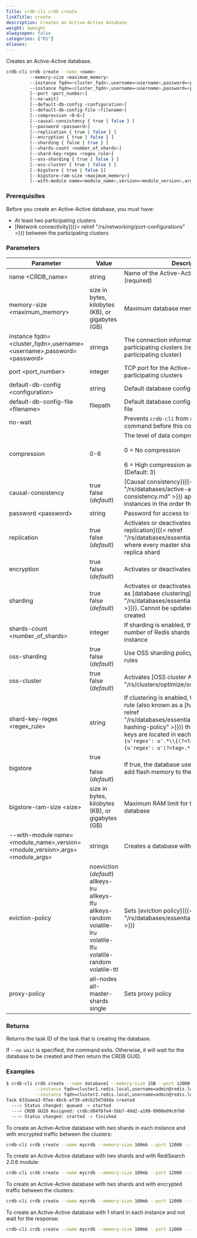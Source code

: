```yaml
---
Title: crdb-cli crdb create
linkTitle: create
description: Creates an Active-Active database.
weight: $weight
alwaysopen: false
categories: ["RS"]
aliases:
---
```


Creates an Active-Active database.

```sh
crdb-cli crdb create --name <name>
         --memory-size <maximum_memory>
         --instance fqdn=<cluster_fqdn>,username=<username>,password=<password>[,url=<url>,replication_endpoint=<endpoint>]
         --instance fqdn=<cluster_fqdn>,username=<username>,password=<password>[,url=<url>,replication_endpoint=<endpoint>]
         [--port <port_number>]
         [--no-wait]
         [--default-db-config <configuration>]
         [--default-db-config-file <filename>]
         [--compression <0-6>]
         [--causal-consistency { true | false } ]
         [--password <password>]
         [--replication { true | false } ]
         [--encryption { true | false } ]
         [--sharding { false | true } ]
         [--shards-count <number_of_shards>]
         [--shard-key-regex <regex_rule>]
         [--oss-sharding { true | false } ]
         [--oss-cluster { true | false } ]
         [--bigstore { true | false }]
         [--bigstore-ram-size <maximum_memory>]
         [--with-module name=<module_name>,version=<module_version>,args=<module_args>]
```

### Prerequisites

Before you create an Active-Active database, you must have:

- At least two participating clusters
- [Network connectivity]({{< relref "/rs/networking/port-configurations" >}}) between the participating clusters

### Parameters


| Parameter                                                                             | Value                                           | Description                                                                                                                                                                                                                  |
|---------------------------------------------------------------------------------------|-------------------------------------------------|------------------------------------------------------------------------------------------------------------------------------------------------------------------------------------------------------------------------------|
| name \<CRDB_name\>                                                                  | string                                          | Name of the Active-Active database (required)                                                                                                                                                                                |
| memory-size \<maximum_memory\>                                                                | size in bytes, kilobytes (KB), or gigabytes (GB) | Maximum database memory (required)                                                                                                                                                                                           |
| instance fqdn=\<cluster_fqdn\>,username=\<username\>,password=\<password\>         | strings                                         | The connection information for the participating clusters (required for each participating cluster)                                                                                                                          |
| port \<port_number\>                                                                 | integer                                         | TCP port for the Active-Active database on all participating clusters                                                                                                                                                        |
| default-db-config \<configuration\>                                                  | string                                          | Default database configuration options                                                                                                                                                                                       |
| default-db-config-file \<filename\>                                                  | filepath                                        | Default database configuration options from a file                                                                                                                                                                           |
| no-wait                                                                               |                                                 | Prevents `crdb-cli` from running another command before this command finishes                                                                                                                                                  |
| compression                                                                           | 0-6                                             | The level of data compression: <br /><br > 0 = No compression <br /><br > 6 = High compression and resource load (Default: 3)                                                                                                            |
| causal-consistency                                                                    | true <br/> false (*default*)                        | [Causal consistency]({{< relref "/rs/databases/active-active/causal-consistency.md" >}}) applies updates to all instances in the order they were received                                                     |
| password \<password\>                                                                | string                                          | Password for access to the database                                                                                                                                                                                          |
| replication                                                                           | true <br/> false (*default*)                        | Activates or deactivates [database replication]({{< relref "/rs/databases/essentials/replication.md" >}}) where every master shard replicates to a replica shard                                                       |
| encryption                                                                            | true <br/> false (*default*)                        | Activates or deactivates encryption                                                                                                                                                                                          |
| sharding                                                                              | true <br/> false (*default*)                        | Activates or deactivates sharding (also known as [database clustering]({{< relref "/rs/databases/essentials/replication.md" >}})). Cannot be updated after the database is created                                   |
| shards-count \<number_of_shards\>                                                              | integer                                         | If sharding is enabled, this specifies the number of Redis shards for each database instance                                                                                                                                 |
| oss-sharding                                                                          | true<br/>false (*default*)                               | Use OSS sharding policy instead of regex rules                                                                                                                                                                               |
| oss-cluster                                                                           | true<br/>false (*default*)                               | Activates [OSS cluster API]({{< relref "/rs/clusters/optimize/oss-cluster-api" >}})                                                                                                                                |
| shard-key-regex \<regex_rule\>                                                       | string                                          | If clustering is enabled, this defines a regex rule (also known as a [hashing policy]({{< relref "/rs/databases/essentials/clustering#custom-hashing-policy" >}})) that determines which keys are located in each shard (defaults to `{u'regex': u'.*\\{(?<tag>.*)\\}.*'}, {u'regex': u'(?<tag>.*)'} `) |
| bigstore                                                                              | true <br/> <br/> false (*default*)                        | If true, the database uses Redis on Flash to add flash memory to the database                                                                                                                                                |
| bigstore-ram-size \<size\>                                                           | size in bytes, kilobytes (KB), or gigabytes (GB) | Maximum RAM limit for the Redis on Flash database                                                                                                                                                                            |
| --with-module name=\<module_name\>,version=\<module_version\>,args=\<module_args\> | strings                                         | Creates a database with a specific module                                                                                                                                                                                    |
| eviction-policy                                                     | noeviction (*default*)<br/>allkeys-lru<br/>allkeys-lfu<br/>allkeys-random<br/>volatile-lru<br/>volatile-lfu<br/>volatile-random<br/>volatile-ttl | Sets [eviction policy]({{< relref "/rs/databases/essentials/eviction-policy" >}})                                                                                                          |
| proxy-policy                                                                          | all-nodes<br>all-master-shards<br>single        | Sets proxy policy |



### Returns

Returns the task ID of the task that is creating the database.

If `--no-wait` is specified, the command exits. Otherwise, it will wait for the database to be created and then return the CRDB GUID.

### Examples

```sh
$ crdb-cli crdb create --name database1 --memory-size 1GB --port 12000 \
           --instance fqdn=cluster1.redis.local,username=admin@redis.local,password=admin \
           --instance fqdn=cluster2.redis.local,username=admin@redis.local,password=admin
Task 633aaea3-97ee-4bcb-af39-a9cb25d7d4da created
  ---> Status changed: queued -> started
  ---> CRDB GUID Assigned: crdb:d84f6fe4-5bb7-49d2-a188-8900e09c6f66
  ---> Status changed: started -> finished
```

To create an Active-Active database with two shards in each instance and with encrypted traffic between the clusters:

```sh
crdb-cli crdb create --name mycrdb --memory-size 100mb --port 12000 --instance fqdn=cluster1.redis.local,username=admin@redis.local,password=admin --instance fqdn=cluster2.redis.local,username=admin@redis.local,password=admin --shards-count 2 --encryption true
```

To create an Active-Active database with two shards and with RediSearch 2.0.6 module:

```sh
crdb-cli crdb create --name mycrdb --memory-size 100mb --port 12000 --instance fqdn=cluster1.redis.local,username=admin@redis.local,password=admin --instance fqdn=cluster2.redis.local,username=admin@redis.local,password=admin --shards-count 2 --with-module name=search,version="2.0.6",args="PARTITIONS AUTO"
```

To create an Active-Active database with two shards and with encrypted traffic between the clusters:

```sh
crdb-cli crdb create --name mycrdb --memory-size 100mb --port 12000 --instance fqdn=cluster1.redis.local,username=admin@redis.local,password=admin --instance fqdn=cluster2.redis.local,username=admin@redis.local,password=admin --encryption true --shards-count 2
```

To create an Active-Active database with 1 shard in each instance and not wait for the response:

```sh
crdb-cli crdb create --name mycrdb --memory-size 100mb --port 12000 --instance fqdn=cluster1.redis.local,username=admin@redis.local,password=admin --instance fqdn=cluster2.redis.local,username=admin@redis.local,password=admin --no-wait
```
